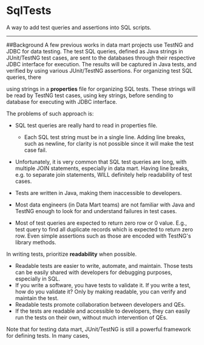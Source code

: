 # SqlTests
A way to add test queries and assertions into SQL scripts.

----
##Background
A few previous works in data mart projects use TestNG and JDBC for data testing. The test SQL queries, defined as Java strings in JUnit/TestNG test cases, are sent to the databases through their respective JDBC interface for execution. The results will be captured in Java tests, and verified by using various JUnit/TestNG assertions. For organizing test SQL queries, there 

using strings in a **properties** file for organizing SQL tests. These strings will be read by TestNG test cases, using key strings, before sending to database for executing with JDBC interface.

The problems of such approach is:

  * SQL test queries are really hard to read in properties file.
    * Each SQL test string must be in a single line. Adding line breaks, such as newline, for clarity is not possible since it will make the test case fail.
   * Unfortunately, it is very common that SQL test queries are long, with multiple JOIN statements, especially in data mart. Having line breaks, e.g. to separate join statements, WILL definitely help readability of test cases.

  * Tests are written in Java, making them inaccessible to developers.
   * Most data engineers (in Data Mart teams) are not familiar with Java and TestNG enough to look for and understand failures in test cases.
   * Most of test queries are expected to return zero row or 0 value. E.g., test query to find all duplicate records which is expected to return zero row. Even simple assertions such as those are encoded with TestNG's library methods.

In writing tests, prioritize **readability** when possible.

  * Readable tests are easier to write, automate, and maintain. Those tests can be easily shared with developers for debugging purposes, especially in SQL.
  * If you write a software, you have tests to validate it. If you write a test, how do you validate it? Only by making readable, you can verify and maintain the test.
  * Readable tests promote collaboration between developers and QEs.
   * If the tests are readable and accessible to developers, they can easily run the tests on their own, without much intervention of QEs.

Note that for testing data mart, JUnit/TestNG is still a powerful framework for defining tests. In many cases, 
